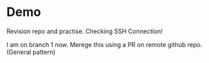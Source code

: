 # Demo
Revision repo and practise. 
Checking SSH Connection!

I am on branch 1 now. 
Merege this using a PR on remote github repo. (General pattern)